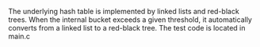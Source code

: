 
The underlying hash table is implemented by linked lists and red-black trees. When the internal bucket exceeds a given threshold, it automatically converts from a linked list to a red-black tree. The test code is located in main.c

